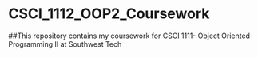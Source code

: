 # CSCI_1112_OOP2_Coursework

##This repository contains my coursework for CSCI 1111- Object Oriented Programming II at Southwest Tech
